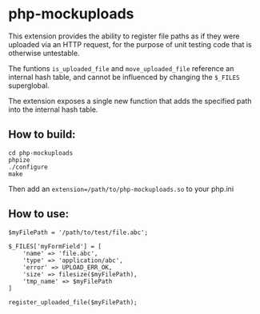php-mockuploads
===============

This extension provides the ability to register file paths as if they were uploaded via an HTTP request, for the purpose of unit testing code that is otherwise untestable.

The funtions `is_uploaded_file` and `move_uploaded_file` reference an internal hash table, and cannot be influenced by changing the `$_FILES` superglobal.

The extension exposes a single new function that adds the specified path into the internal hash table.

How to build:
-------------

```
cd php-mockuploads
phpize
./configure
make
```

Then add an `extension=/path/to/php-mockuploads.so` to your php.ini

How to use:
-----------

```
$myFilePath = '/path/to/test/file.abc';

$_FILES['myFormField'] = [
	'name' => 'file.abc',
	'type' => 'application/abc',
	'error' => UPLOAD_ERR_OK,
	'size' => filesize($myFilePath),
	'tmp_name' => $myFilePath
]

register_uploaded_file($myFilePath);
```
